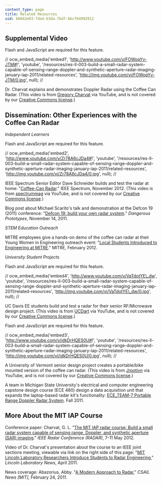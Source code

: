 ```yaml
---
content_type: page
title: Related Resources
uid: b6642e03-7da4-b3da-7bd7-bbcf64992912
---
```


Supplemental Video
------------------

Flash and JavaScript are required for this feature.

// ocw\_embed\_media('embed1', 'http://www.youtube.com/v/FOWopYv-JTM#!', 'youtube', '/resources/res-ll-003-build-a-small-radar-system-capable-of-sensing-range-doppler-and-synthetic-aperture-radar-imaging-january-iap-2011/related-resources', 'http://img.youtube.com/vi/FOWopYv-JTM/0.jpg', null); //

Dr. Charvat explains and demonstrates Doppler Radar using the Coffee Can Radar. (This video is from [Gregory Charvat](http://www.youtube.com/user/charvatg) via YouTube, and is not covered by our [Creative Commons license](/terms/#cc).)

Dissemination: Other Experiences with the Coffee Can Radar
----------------------------------------------------------

_Independent Learners_

Flash and JavaScript are required for this feature.

// ocw\_embed\_media('embed2', 'http://www.youtube.com/v/Zr78A6cJDa4#!', 'youtube', '/resources/res-ll-003-build-a-small-radar-system-capable-of-sensing-range-doppler-and-synthetic-aperture-radar-imaging-january-iap-2011/related-resources', 'http://img.youtube.com/vi/Zr78A6cJDa4/0.jpg', null); //

IEEE Spectrum Senior Editor Dave Schneider builds and test the radar at home: "[Coffee-Can Radar](http://spectrum.ieee.org/geek-life/hands-on/coffeecan-radar)." IEEE Spectrum, November 2012. (This video is from [spectrummag](http://www.youtube.com/user/spectrummag) via YouTube, and is not covered by our [Creative Commons license](/terms/#cc).)

Blog post about Michael Scarito's talk and demonstration at the Defcon 19 (2011) conference: "[Defcon 19: build your own radar system](http://dangerousprototypes.com/2011/11/14/defcon-19-build-your-own-radar-system/)." _Dangerous Prototypes_, November 14, 2011.

_STEM Education Outreach_

MITRE employees give a hands-on demo of the coffee can radar at their Young Women in Engineering outreach event: "[Local Students Introduced to Engineering at MITRE](http://mrvacuumtube.blogspot.in/2012/07/local-students-introduced-to.html)." MITRE, February 2012.

_University Student Projects_

Flash and JavaScript are required for this feature.

// ocw\_embed\_media('embed4', 'http://www.youtube.com/v/VaTdotYE\_dw', 'youtube', '/resources/res-ll-003-build-a-small-radar-system-capable-of-sensing-range-doppler-and-synthetic-aperture-radar-imaging-january-iap-2011/related-resources', 'http://img.youtube.com/vi/VaTdotYE\_dw/0.jpg', null); //

UC Davis EE students build and test a radar for their senior RF/Microwave design project. (This video is from [UCDart](http://www.youtube.com/user/UCDart) via YouTube, and is not covered by our [Creative Commons license](/terms/#cc).)

Flash and JavaScript are required for this feature.

// ocw\_embed\_media('embed3', 'http://www.youtube.com/v/idkDrHQES0U#!', 'youtube', '/resources/res-ll-003-build-a-small-radar-system-capable-of-sensing-range-doppler-and-synthetic-aperture-radar-imaging-january-iap-2011/related-resources', 'http://img.youtube.com/vi/idkDrHQES0U/0.jpg', null); //

A University of Vermont senior design project creates a portable/bike mounted version of the coffee can radar. (This video is from [Jrpotivn](http://www.youtube.com/user/Jrpotvin) via YouTube, and is not covered by our [Creative Commons license](/terms/#cc).)

A team in Michigan State University's electrical and computer engineering capstone design course (ECE 480) design a data acquisition unit that expands the laptop-based radar kit's functionality: [ECE\_TEAM-7 Portable Range Doppler Radar System](http://www.egr.msu.edu/classes/ece480/capstone/fall11/group07/file/Home.html). Fall 2011.

More About the MIT IAP Course
-----------------------------

Conference paper: Charvat, G. L. "[The MIT IAP radar course: Build a small radar system capable of sensing range, Doppler, and synthetic aperture (SAR) imaging](http://dx.doi.org/10.1109/RADAR.2012.6212126)." _IEEE Radar Conference (RADAR)_, 7-11 May 2012.

Video of Dr. Charvat's presentation about the course to an IEEE joint sections meeting, viewable via link on the right side of this page: "[MIT Lincoln Laboratory Researchers Introduce Students to Radar Engineering](https://www.ll.mit.edu/outreach/radar-introduction-radar-systems-online-course)," _Lincoln Laboratory News_, April 2011.

News coverage: Abazorius, Abby. "[A Modern Approach to Radar](http://www.csail.mit.edu/node/1436)," _CSAIL News \[MIT\]_, February 24, 2011.